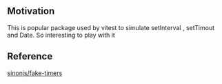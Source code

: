 <h2>Motivation</h2>
This is popular package used by vitest to simulate setInterval , setTimout and Date. So interesting to play with it


<h2>Reference</h2>
<a href='https://github.com/sinonjs/fake-timers'>sinonjs/fake-timers</a>